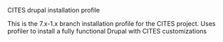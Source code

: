 CITES drupal installation profile

This is the 7.x-1.x branch installation profile for the CITES project.
Uses profiler to install a fully functional Drupal with CITES customizations
